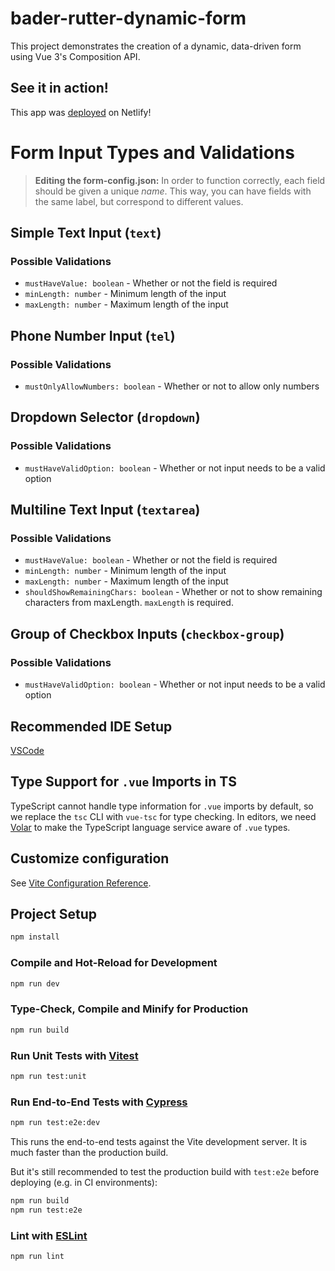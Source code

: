 # bader-rutter-dynamic-form

This project demonstrates the creation of a dynamic, data-driven form using Vue 3's Composition API.

## See it in action!

This app was [deployed](https://badger-rutter-dynamic-form.netlify.app/) on Netlify!

# Form Input Types and Validations

> **Editing the form-config.json:** In order to function correctly, each field should be given a unique _name_. This way, you can have fields with the same label, but correspond to different values.

## Simple Text Input (`text`)

### Possible Validations

- `mustHaveValue: boolean` - Whether or not the field is required
- `minLength: number` - Minimum length of the input
- `maxLength: number` - Maximum length of the input

## Phone Number Input (`tel`)

### Possible Validations

- `mustOnlyAllowNumbers: boolean` - Whether or not to allow only numbers

## Dropdown Selector (`dropdown`)

### Possible Validations

- `mustHaveValidOption: boolean` - Whether or not input needs to be a valid option

## Multiline Text Input (`textarea`)

### Possible Validations

- `mustHaveValue: boolean` - Whether or not the field is required
- `minLength: number` - Minimum length of the input
- `maxLength: number` - Maximum length of the input
- `shouldShowRemainingChars: boolean` - Whether or not to show remaining characters from maxLength. `maxLength` is required.

## Group of Checkbox Inputs (`checkbox-group`)

### Possible Validations

- `mustHaveValidOption: boolean` - Whether or not input needs to be a valid option

## Recommended IDE Setup

[VSCode](https://code.visualstudio.com/)

## Type Support for `.vue` Imports in TS

TypeScript cannot handle type information for `.vue` imports by default, so we replace the `tsc` CLI with `vue-tsc` for type checking. In editors, we need [Volar](https://marketplace.visualstudio.com/items?itemName=Vue.volar) to make the TypeScript language service aware of `.vue` types.

## Customize configuration

See [Vite Configuration Reference](https://vitejs.dev/config/).

## Project Setup

```sh
npm install
```

### Compile and Hot-Reload for Development

```sh
npm run dev
```

### Type-Check, Compile and Minify for Production

```sh
npm run build
```

### Run Unit Tests with [Vitest](https://vitest.dev/)

```sh
npm run test:unit
```

### Run End-to-End Tests with [Cypress](https://www.cypress.io/)

```sh
npm run test:e2e:dev
```

This runs the end-to-end tests against the Vite development server.
It is much faster than the production build.

But it's still recommended to test the production build with `test:e2e` before deploying (e.g. in CI environments):

```sh
npm run build
npm run test:e2e
```

### Lint with [ESLint](https://eslint.org/)

```sh
npm run lint
```
